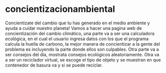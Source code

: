# concientizacionambiental
Concientizate del cambio que tu has generado en el medio ambiente y ayuda a cuidar nuestro planeta!
Vamos a hacer una pagina web de concientización del cambio climático, una parte va a ser una calculadora ecológica, en el cual el usuario ingresa datos con los que el programa calcula la huella de carbono, la mejor manera de concientizar a la gente del problema es incluyendo la parte donde ellos son culpables. Otra parte va a ser consejos del dia, mostrata consejos ecológicos aleatoriamente. Otra va a ser un reciclador virtual, se escoge el tipo de objeto y se muestran en que contenedor de basura va y si se puede reciclar.
